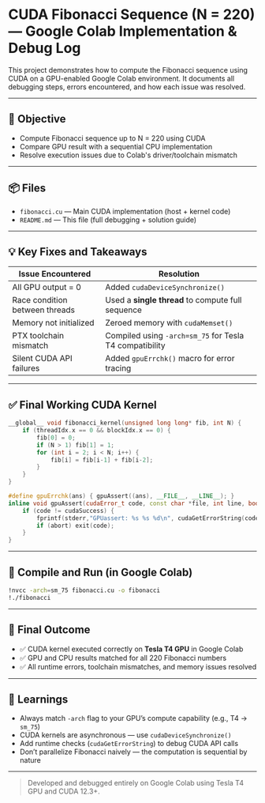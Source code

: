 # CUDA Fibonacci Sequence (N = 220) — Google Colab Implementation & Debug Log

This project demonstrates how to compute the Fibonacci sequence using CUDA on a GPU-enabled Google Colab environment. It documents all debugging steps, errors encountered, and how each issue was resolved.

---

## 🚀 Objective

- Compute Fibonacci sequence up to N = 220 using CUDA
- Compare GPU result with a sequential CPU implementation
- Resolve execution issues due to Colab's driver/toolchain mismatch

---

## 📦 Files

- `fibonacci.cu` — Main CUDA implementation (host + kernel code)
- `README.md` — This file (full debugging + solution guide)

---

## 💡 Key Fixes and Takeaways

| Issue Encountered | Resolution |
|-------------------|------------|
| All GPU output = 0 | Added `cudaDeviceSynchronize()` |
| Race condition between threads | Used a **single thread** to compute full sequence |
| Memory not initialized | Zeroed memory with `cudaMemset()` |
| PTX toolchain mismatch | Compiled using `-arch=sm_75` for Tesla T4 compatibility |
| Silent CUDA API failures | Added `gpuErrchk()` macro for error tracing |

---

## ✅ Final Working CUDA Kernel

```cpp
__global__ void fibonacci_kernel(unsigned long long* fib, int N) {
    if (threadIdx.x == 0 && blockIdx.x == 0) {
        fib[0] = 0;
        if (N > 1) fib[1] = 1;
        for (int i = 2; i < N; i++) {
            fib[i] = fib[i-1] + fib[i-2];
        }
    }
}

#define gpuErrchk(ans) { gpuAssert((ans), __FILE__, __LINE__); }
inline void gpuAssert(cudaError_t code, const char *file, int line, bool abort=true) {
    if (code != cudaSuccess) {
        fprintf(stderr,"GPUassert: %s %s %d\n", cudaGetErrorString(code), file, line);
        if (abort) exit(code);
    }
}
```

---

## 🧪 Compile and Run (in Google Colab)

```bash
!nvcc -arch=sm_75 fibonacci.cu -o fibonacci
!./fibonacci
```

---

## 🎯 Final Outcome

- ✅ CUDA kernel executed correctly on **Tesla T4 GPU** in Google Colab
- ✅ GPU and CPU results matched for all 220 Fibonacci numbers
- ✅ All runtime errors, toolchain mismatches, and memory issues resolved

---

## 🧠 Learnings

- Always match `-arch` flag to your GPU’s compute capability (e.g., T4 → `sm_75`)
- CUDA kernels are asynchronous — use `cudaDeviceSynchronize()`
- Add runtime checks (`cudaGetErrorString`) to debug CUDA API calls
- Don’t parallelize Fibonacci naively — the computation is sequential by nature

---

> Developed and debugged entirely on Google Colab using Tesla T4 GPU and CUDA 12.3+.
